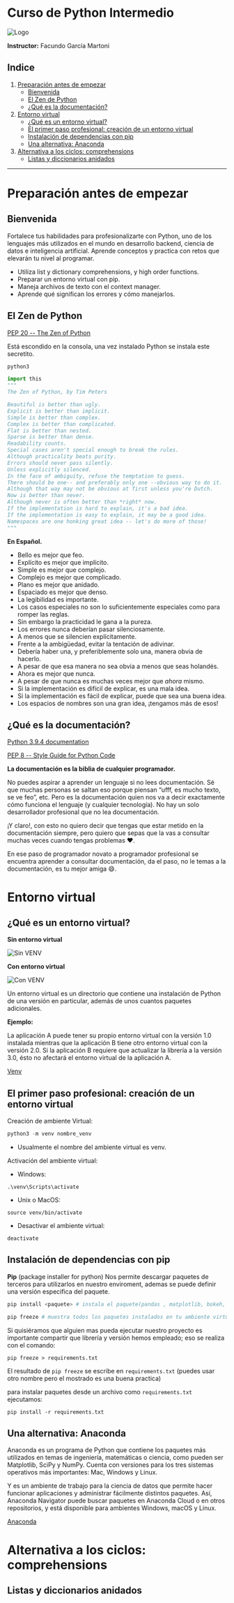 # Curso de Python Intermedio

![Logo](https://static.platzi.com/media/achievements/badge-intermedio-de-python-d0d16518-5edd-450a-b2a9-0710bded1494.png)

**Instructor:** Facundo García Martoni

## Indice

1. [Preparación antes de empezar](#preparación-antes-de-empezar)
    * [Bienvenida](#bienvenida)
    * [El Zen de Python](#el-zen-de-python)
    * [¿Qué es la documentación?](#qué-es-la-documentación)
2. [Entorno virtual](#entorno-virtual)
    * [¿Qué es un entorno virtual?](#qué-es-un-entorno-virtual)
    * [El primer paso profesional: creación de un entorno virtual](#el-primer-paso-profesional-creación-de-un-entorno-virtual)
    * [Instalación de dependencias con pip](#instalación-de-dependencias-con-pip)
    * [Una alternativa: Anaconda](#una-alternativa-anaconda)
3. [Alternativa a los ciclos: comprehensions](#alternativa-a-los-ciclos-comprehensions)
    * [Listas y diccionarios anidados](#listas-y-diccionarios-anidados)

---

# Preparación antes de empezar

## Bienvenida

Fortalece tus habilidades para profesionalizarte con Python, uno de los lenguajes más utilizados en el mundo en desarrollo backend, ciencia de datos e inteligencia artificial. Aprende conceptos y practica con retos que elevarán tu nivel al programar.

* Utiliza list y dictionary comprehensions, y high order functions.
* Preparar un entorno virtual con pip.
* Maneja archivos de texto con el context manager.
* Aprende qué significan los errores y cómo manejarlos.

## El Zen de Python

[PEP 20 -- The Zen of Python](https://www.python.org/dev/peps/pep-0020/)

Está escondido en la consola, una vez instalado Python se instala este secretito.
```py
python3

import this
"""
The Zen of Python, by Tim Peters

Beautiful is better than ugly.
Explicit is better than implicit.
Simple is better than complex.
Complex is better than complicated.
Flat is better than nested.
Sparse is better than dense.
Readability counts.
Special cases aren't special enough to break the rules.
Although practicality beats purity.
Errors should never pass silently.
Unless explicitly silenced.
In the face of ambiguity, refuse the temptation to guess.
There should be one-- and preferably only one --obvious way to do it.
Although that way may not be obvious at first unless you're Dutch.
Now is better than never.
Although never is often better than *right* now.
If the implementation is hard to explain, it's a bad idea.
If the implementation is easy to explain, it may be a good idea.
Namespaces are one honking great idea -- let's do more of those!
"""
```
**En Español.**

* Bello es mejor que feo.
* Explícito es mejor que implícito.
* Simple es mejor que complejo.
* Complejo es mejor que complicado.
* Plano es mejor que anidado.
* Espaciado es mejor que denso.
* La legibilidad es importante.
* Los casos especiales no son lo suficientemente especiales como para romper las reglas.
* Sin embargo la practicidad le gana a la pureza.
* Los errores nunca deberían pasar silenciosamente.
* A menos que se silencien explícitamente.
* Frente a la ambigüedad, evitar la tentación de adivinar.
* Debería haber una, y preferiblemente solo una, manera obvia de hacerlo.
* A pesar de que esa manera no sea obvia a menos que seas holandés.
* Ahora es mejor que nunca.
* A pesar de que nunca es muchas veces mejor que *ahora* mismo.
* Si la implementación es difícil de explicar, es una mala idea.
* Si la implementación es fácil de explicar, puede que sea una buena idea.
* Los espacios de nombres son una gran idea, ¡tengamos más de esos!

## ¿Qué es la documentación?

[Python 3.9.4 documentation](https://docs.python.org/3/)

[PEP 8 -- Style Guide for Python Code](https://www.python.org/dev/peps/pep-0008/)

**La documentación es la biblia de cualquier programador.**

No puedes aspirar a aprender un lenguaje si no lees documentación. Sé que muchas personas se saltan eso porque piensan “ufff, es mucho texto, se ve feo”, etc. Pero es la documentación quien nos va a decir exactamente cómo funciona el lenguaje (y cualquier tecnología). No hay un solo desarrollador profesional que no lea documentación.

¡Y claro!, con esto no quiero decir que tengas que estar metido en la documentación siempre, pero quiero que sepas que la vas a consultar muchas veces cuando tengas problemas ❤️.

En ese paso de programador novato a programador profesional se encuentra aprender a consultar documentación, da el paso, no le temas a la documentación, es tu mejor amiga 😄.

# Entorno virtual

## ¿Qué es un entorno virtual?

**Sin entorno virtual**

![Sin VENV](/images/venv.png)

**Con entorno virtual**

![Con VENV](/images/with-venv.png)

Un entorno virtual es un directorio que contiene una instalación de Python de una versión en particular, además de unos cuantos paquetes adicionales.

**Ejemplo:**

La aplicación A puede tener su propio entorno virtual con la versión 1.0 instalada mientras que la aplicación B tiene otro entorno virtual con la versión 2.0. Si la aplicación B requiere que actualizar la librería a la versión 3.0, ésto no afectará el entorno virtual de la aplicación A.

[Venv](https://docs.python.org/es/3/tutorial/venv.html)

## El primer paso profesional: creación de un entorno virtual

Creación de ambiente Virtual:
```py
python3 -m venv nombre_venv
```
* Usualmente el nombre del ambiente virtual es venv.

Activación del ambiente virtual:

* Windows:
```
.\venv\Scripts\activate
```
* Unix o MacOS:
```
source venv/bin/activate
```
* Desactivar el ambiente virtual:
```
deactivate
```

## Instalación de dependencias con pip

**Pip** (package installer for python) Nos permite descargar paquetes de terceros para utilizarlos en nuestro enviroment, ademas se puede definir una versión especifica del paquete.

```py
pip install <paquete> # instala el paquete(pandas , matplotlib, bokeh, etc) que se especifique

pip freeze # muestra todos los paquetes instalados en tu ambiente virtual
```

Si quisiéramos que alguien mas pueda ejecutar nuestro proyecto es importante compartir que librería y versión hemos empleado; eso se realiza con el comando:
```
pip freeze > requirements.txt
```
El resultado de `pip freeze` se escribe en `requirements.txt` (puedes usar otro nombre pero el mostrado es una buena practica)

para instalar paquetes desde un archivo como `requirements.txt` ejecutamos:
```
pip install -r requirements.txt 
```

## Una alternativa: Anaconda

Anaconda es un programa de Python que contiene los paquetes más utilizados en temas de ingeniería, matemáticas o ciencia, como pueden ser Matplotlib, SciPy y NumPy. Cuenta con versiones para los tres sistemas operativos más importantes: Mac, Windows y Linux.

Y es un ambiente de trabajo para la ciencia de datos que permite hacer funcionar aplicaciones y administrar fácilmente distintos paquetes. Así, Anaconda Navigator puede buscar paquetes en Anaconda Cloud o en otros repositorios, y está disponible para ambientes Windows, macOS y Linux.

[Anaconda](https://www.anaconda.com/products/individual)

# Alternativa a los ciclos: comprehensions

## Listas y diccionarios anidados

